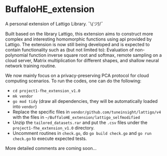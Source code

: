 # BuffaloHE_extension
A personal extension of Lattigo Library. ¯\\_(ツ)_/¯


Built based on the library Lattigo, this extension aims to construct more complex and interesting homomorphic functions using api
provided by Lattigo. The extension is now still being developed and is expected to contain functionality such
as (but not limited to): Evaluation of non-polynomial function inverse square root and softmax, remote sampling on a cloud server, Matrix 
multiplication for different shapes, and shallow neural network training routine.

We now mainly focus on a privacy-preserving PCA protocol for cloud computing scenarios. To run the codes, one can do the following:
- `cd project1-fhe_extension_v1.0`
- `mk vendor`
- `go mod tidy` (draw all dependencies, they will be automatically loaded into `vendor`)
- Replace the specific files in `vendor/github.com/tuneinsight/lattigo/v4` with the files in `~/BuffaloHE_extension/lattigo_selfmodified`
- Unzip the `tailored_datasets.rar` and put the `.csv` files under the `project1-fhe_extension_v1.0` directory.
- Uncomment routines in `check.go`, do `go build check.go` and `go run check.go` to execute expected tests.

More detailed comments are coming soon...
